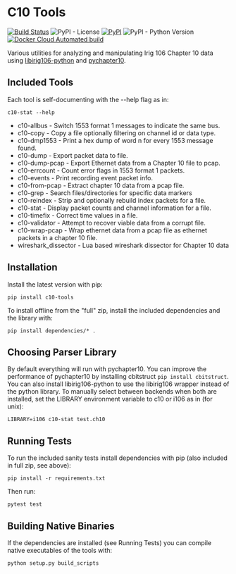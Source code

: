 
# C10 Tools

[![Build Status](https://img.shields.io/azure-devops/build/atac-bham/ee9fec36-25b3-4698-9fc2-f77a58ad9ecb/8)](https://dev.azure.com/atac-bham/c10-tools/_build/latest?definitionId=8&branchName=master)
![PyPI - License](https://img.shields.io/github/license/atac/c10-tools)
[![PyPI](https://img.shields.io/pypi/v/c10-tools)](https://pypi.org/project/c10-tools/)
![PyPI - Python Version](https://img.shields.io/pypi/pyversions/c10-tools)
[![Docker Cloud Automated build](https://img.shields.io/docker/cloud/automated/mcferrill/c10-tools)](https://hub.docker.com/repository/docker/mcferrill/c10-tools/builds)

Various utilities for analyzing and manipulating Irig 106 Chapter 10 data using
[libirig106-python](https://github.com/atac/libirig106-python) and
[pychapter10](https://github.com/atac/pychapter10).


## Included Tools

Each tool is self-documenting with the --help flag as in:

```
c10-stat --help
```

* c10-allbus - Switch 1553 format 1 messages to indicate the same bus.
* c10-copy - Copy a file optionally filtering on channel id or data type.
* c10-dmp1553 - Print a hex dump of word n for every 1553 message found.
* c10-dump - Export packet data to file.
* c10-dump-pcap - Export Ethernet data from a Chapter 10 file to pcap.
* c10-errcount - Count error flags in 1553 format 1 packets.
* c10-events - Print recording event packet info.
* c10-from-pcap - Extract chapter 10 data from a pcap file.
* c10-grep - Search files/directories for specific data markers
* c10-reindex - Strip and optionally rebuild index packets for a file.
* c10-stat - Display packet counts and channel information for a file.
* c10-timefix - Correct time values in a file.
* c10-validator - Attempt to recover viable data from a corrupt file.
* c10-wrap-pcap - Wrap ethernet data from a pcap file as ethernet packets in a
  chapter 10 file.
* wireshark_dissector - Lua based wireshark dissector for Chapter 10 data

## Installation

Install the latest version with pip:

```
pip install c10-tools
```

To install offline from the "full" zip, install the included dependencies and the library with:

```
pip install dependencies/* .
```

## Choosing Parser Library

By default everything will run with pychapter10.
You can improve the performance of pychapter10 by installing cbitstruct `pip install cbitstruct`.
You can also install libirig106-python to use the libirig106 wrapper instead of the python library.
To manually select between backends when both are installed, set the LIBRARY environment variable to c10 or i106 as in (for unix):

```
LIBRARY=i106 c10-stat test.ch10
```

## Running Tests

To run the included sanity tests install dependencies with pip (also included in full zip, see above):

```
pip install -r requirements.txt
```

Then run:

```
pytest test
```

## Building Native Binaries

If the dependencies are installed (see Running Tests) you can compile native executables of the tools with:

```
python setup.py build_scripts
```
